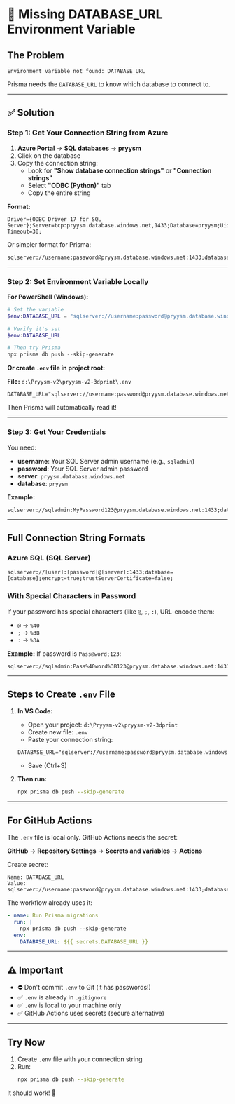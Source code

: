 # 🔧 Missing DATABASE_URL Environment Variable

## The Problem

```
Environment variable not found: DATABASE_URL
```

Prisma needs the `DATABASE_URL` to know which database to connect to.

---

## ✅ Solution

### Step 1: Get Your Connection String from Azure

1. **Azure Portal** → **SQL databases** → **pryysm**
2. Click on the database
3. Copy the connection string:
   - Look for **"Show database connection strings"** or **"Connection strings"**
   - Select **"ODBC (Python)"** tab
   - Copy the entire string

**Format:**
```
Driver={ODBC Driver 17 for SQL Server};Server=tcp:pryysm.database.windows.net,1433;Database=pryysm;Uid=youruser;Pwd=yourpassword;Encrypt=yes;TrustServerCertificate=no;Connection Timeout=30;
```

Or simpler format for Prisma:
```
sqlserver://username:password@pryysm.database.windows.net:1433;database=pryysm;encrypt=true;trustServerCertificate=false;
```

---

### Step 2: Set Environment Variable Locally

**For PowerShell (Windows):**

```powershell
# Set the variable
$env:DATABASE_URL = "sqlserver://username:password@pryysm.database.windows.net:1433;database=pryysm;encrypt=true;trustServerCertificate=false;"

# Verify it's set
$env:DATABASE_URL

# Then try Prisma
npx prisma db push --skip-generate
```

**Or create `.env` file in project root:**

**File:** `d:\Pryysm-v2\pryysm-v2-3dprint\.env`

```
DATABASE_URL="sqlserver://username:password@pryysm.database.windows.net:1433;database=pryysm;encrypt=true;trustServerCertificate=false;"
```

Then Prisma will automatically read it!

---

### Step 3: Get Your Credentials

You need:
- **username**: Your SQL Server admin username (e.g., `sqladmin`)
- **password**: Your SQL Server admin password
- **server**: `pryysm.database.windows.net`
- **database**: `pryysm`

**Example:**
```
sqlserver://sqladmin:MyPassword123@pryysm.database.windows.net:1433;database=pryysm;encrypt=true;trustServerCertificate=false;
```

---

## Full Connection String Formats

### Azure SQL (SQL Server)
```
sqlserver://[user]:[password]@[server]:1433;database=[database];encrypt=true;trustServerCertificate=false;
```

### With Special Characters in Password

If your password has special characters (like `@`, `;`, `:`), URL-encode them:
- `@` → `%40`
- `;` → `%3B`
- `:` → `%3A`

**Example:** If password is `Pass@word;123`:
```
sqlserver://sqladmin:Pass%40word%3B123@pryysm.database.windows.net:1433;database=pryysm;encrypt=true;trustServerCertificate=false;
```

---

## Steps to Create `.env` File

1. **In VS Code:**
   - Open your project: `d:\Pryysm-v2\pryysm-v2-3dprint`
   - Create new file: `.env`
   - Paste your connection string:
   ```
   DATABASE_URL="sqlserver://username:password@pryysm.database.windows.net:1433;database=pryysm;encrypt=true;trustServerCertificate=false;"
   ```
   - Save (Ctrl+S)

2. **Then run:**
   ```bash
   npx prisma db push --skip-generate
   ```

---

## For GitHub Actions

The `.env` file is local only. GitHub Actions needs the secret:

**GitHub** → **Repository Settings** → **Secrets and variables** → **Actions**

Create secret:
```
Name: DATABASE_URL
Value: sqlserver://username:password@pryysm.database.windows.net:1433;database=pryysm;encrypt=true;trustServerCertificate=false;
```

The workflow already uses it:
```yaml
- name: Run Prisma migrations
  run: |
    npx prisma db push --skip-generate
  env:
    DATABASE_URL: ${{ secrets.DATABASE_URL }}
```

---

## ⚠️ Important

- ⛔ Don't commit `.env` to Git (it has passwords!)
- ✅ `.env` is already in `.gitignore`
- ✅ `.env` is local to your machine only
- ✅ GitHub Actions uses secrets (secure alternative)

---

## Try Now

1. Create `.env` file with your connection string
2. Run:
   ```bash
   npx prisma db push --skip-generate
   ```

It should work! 🚀
